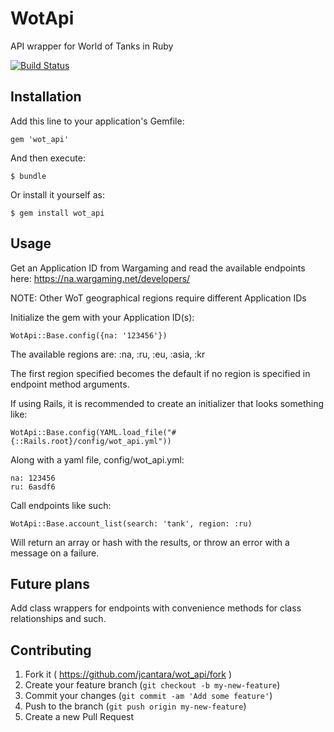 # WotApi

API wrapper for World of Tanks in Ruby

[![Build Status](https://travis-ci.org/jcantara/wot_api.svg?branch=master)](https://travis-ci.org/jcantara/wot_api)

## Installation

Add this line to your application's Gemfile:

    gem 'wot_api'

And then execute:

    $ bundle

Or install it yourself as:

    $ gem install wot_api

## Usage

Get an Application ID from Wargaming and read the available endpoints here: https://na.wargaming.net/developers/

NOTE: Other WoT geographical regions require different Application IDs

Initialize the gem with your Application ID(s):

    WotApi::Base.config({na: '123456'})

The available regions are: :na, :ru, :eu, :asia, :kr

The first region specified becomes the default if no region is specified in endpoint method arguments.

If using Rails, it is recommended to create an initializer that looks something like:

    WotApi::Base.config(YAML.load_file("#{::Rails.root}/config/wot_api.yml"))

Along with a yaml file, config/wot_api.yml:

    na: 123456
    ru: 6asdf6

Call endpoints like such:

    WotApi::Base.account_list(search: 'tank', region: :ru)

Will return an array or hash with the results, or throw an error with a message on a failure.

## Future plans

Add class wrappers for endpoints with convenience methods for class relationships and such. 

## Contributing

1. Fork it ( https://github.com/jcantara/wot_api/fork )
2. Create your feature branch (`git checkout -b my-new-feature`)
3. Commit your changes (`git commit -am 'Add some feature'`)
4. Push to the branch (`git push origin my-new-feature`)
5. Create a new Pull Request
